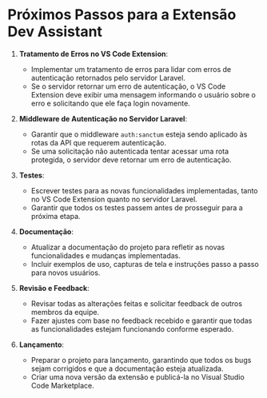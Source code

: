 # Próximos Passos para a Extensão Dev Assistant

1. **Tratamento de Erros no VS Code Extension**:
   - Implementar um tratamento de erros para lidar com erros de autenticação retornados pelo servidor Laravel.
   - Se o servidor retornar um erro de autenticação, o VS Code Extension deve exibir uma mensagem informando o usuário sobre o erro e solicitando que ele faça login novamente.

2. **Middleware de Autenticação no Servidor Laravel**:
   - Garantir que o middleware `auth:sanctum` esteja sendo aplicado às rotas da API que requerem autenticação.
   - Se uma solicitação não autenticada tentar acessar uma rota protegida, o servidor deve retornar um erro de autenticação.

3. **Testes**:
   - Escrever testes para as novas funcionalidades implementadas, tanto no VS Code Extension quanto no servidor Laravel.
   - Garantir que todos os testes passem antes de prosseguir para a próxima etapa.

4. **Documentação**:
   - Atualizar a documentação do projeto para refletir as novas funcionalidades e mudanças implementadas.
   - Incluir exemplos de uso, capturas de tela e instruções passo a passo para novos usuários.

5. **Revisão e Feedback**:
   - Revisar todas as alterações feitas e solicitar feedback de outros membros da equipe.
   - Fazer ajustes com base no feedback recebido e garantir que todas as funcionalidades estejam funcionando conforme esperado.

6. **Lançamento**:
   - Preparar o projeto para lançamento, garantindo que todos os bugs sejam corrigidos e que a documentação esteja atualizada.
   - Criar uma nova versão da extensão e publicá-la no Visual Studio Code Marketplace.